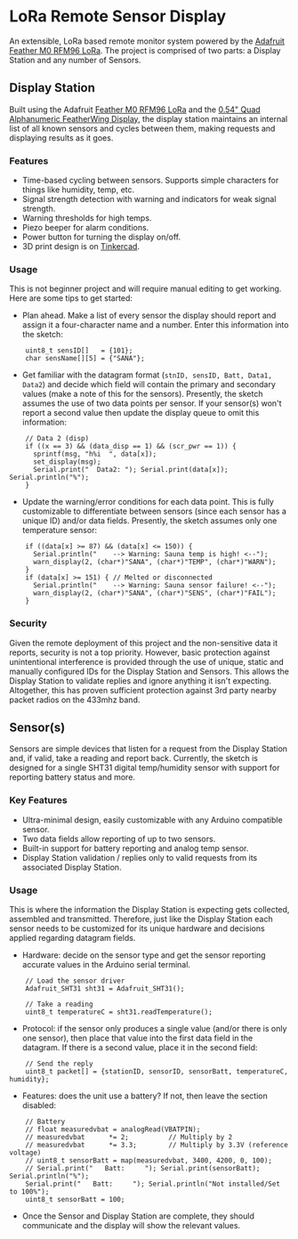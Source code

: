 # LoRa Remote Sensor Display

An extensible, LoRa based remote monitor system powered by the [Adafruit Feather M0 RFM96 LoRa](https://www.adafruit.com/product/3179). The project is comprised of two parts: a Display Station and any number of Sensors.

## Display Station

Built using the Adafruit [Feather M0 RFM96 LoRa](https://www.adafruit.com/product/3179) and the [0.54" Quad Alphanumeric FeatherWing Display](https://www.adafruit.com/product/3127), the display station maintains an internal list of all known sensors and cycles between them, making requests and displaying results as it goes.

### Features

- Time-based cycling between sensors. Supports simple characters for things like humidity, temp, etc.
- Signal strength detection with warning and indicators for weak signal strength.
- Warning thresholds for high temps.
- Piezo beeper for alarm conditions.
- Power button for turning the display on/off.
- 3D print design is on [Tinkercad](https://www.tinkercad.com/things/hti6Ns5rOIe).

### Usage

This is not beginner project and will require manual editing to get working. Here are some tips to get started:

- Plan ahead. Make a list of every sensor the display should report and assign it a four-character name and a number. Enter this information into the sketch:

```
    uint8_t sensID[]   = {101};  
    char sensName[][5] = {"SANA"};
```

- Get familiar with the datagram format (`stnID, sensID, Batt, Data1, Data2`) and decide which field will contain the primary and secondary values (make a note of this for the sensors). Presently, the sketch assumes the use of two data points per sensor. If your sensor(s) won't report a second value then update the display queue to omit this information:

```
    // Data 2 (disp)  
    if ((x == 3) && (data_disp == 1) && (scr_pwr == 1)) {  
      sprintf(msg, "h%i  ", data[x]);  
      set_display(msg);  
      Serial.print("  Data2: "); Serial.print(data[x]); Serial.println("%");  
    }
```

- Update the warning/error conditions for each data point. This is fully customizable to differentiate between sensors (since each sensor has a unique ID) and/or data fields. Presently, the sketch assumes only one temperature sensor:

```
    if ((data[x] >= 87) && (data[x] <= 150)) {  
      Serial.println("    --> Warning: Sauna temp is high! <--");  
      warn_display(2, (char*)"SANA", (char*)"TEMP", (char*)"WARN");  
    }  
    if (data[x] >= 151) { // Melted or disconnected  
      Serial.println("    --> Warning: Sauna sensor failure! <--");  
      warn_display(2, (char*)"SANA", (char*)"SENS", (char*)"FAIL");  
    }
```

### Security

Given the remote deployment of this project and the non-sensitive data it reports, security is not a top priority. However, basic protection against unintentional interference is provided through the use of unique, static and manually configured IDs for the Display Station and Sensors. This allows the Display Station to validate replies and ignore anything it isn't expecting. Altogether, this has proven sufficient protection against 3rd party nearby packet radios on the 433mhz band.

## Sensor(s)

Sensors are simple devices that listen for a request from the Display Station and, if valid, take a reading and report back. Currently, the sketch is designed for a single SHT31 digital temp/humidity sensor with support for reporting battery status and more.

### Key Features

- Ultra-minimal design, easily customizable with any Arduino compatible sensor.
- Two data fields allow reporting of up to two sensors.
- Built-in support for battery reporting and analog temp sensor.
- Display Station validation / replies only to valid requests from its associated Display Station.

### Usage

This is where the information the Display Station is expecting gets collected, assembled and transmitted. Therefore, just like the Display Station each sensor needs to be customized for its unique hardware and decisions applied regarding datagram fields.

- Hardware: decide on the sensor type and get the sensor reporting accurate values in the Arduino serial terminal.

```
    // Load the sensor driver  
    Adafruit_SHT31 sht31 = Adafruit_SHT31();  

    // Take a reading  
    uint8_t temperatureC = sht31.readTemperature();  
```

- Protocol: if the sensor only produces a single value (and/or there is only one sensor), then place that value into the first data field in the datagram. If there is a second value, place it in the second field:

```
    // Send the reply  
    uint8_t packet[] = {stationID, sensorID, sensorBatt, temperatureC, humidity};
```

- Features: does the unit use a battery? If not, then leave the section disabled:

```
    // Battery  
    // float measuredvbat = analogRead(VBATPIN);  
    // measuredvbat      *= 2;          // Multiply by 2  
    // measuredvbat      *= 3.3;        // Multiply by 3.3V (reference voltage)  
    // uint8_t sensorBatt = map(measuredvbat, 3400, 4200, 0, 100);  
    // Serial.print("   Batt:     "); Serial.print(sensorBatt); Serial.println("%");  
    Serial.print("   Batt:     "); Serial.println("Not installed/Set to 100%");  
    uint8_t sensorBatt = 100;
```

- Once the Sensor and Display Station are complete, they should communicate and the display will show the relevant values.